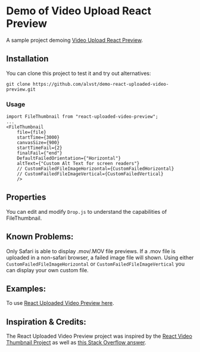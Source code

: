 # Demo of Video Upload React Preview

A sample project demoing [Video Upload React Preview](https://github.com/alvst/react-uploaded-video-preview).

## Installation

You can clone this project to test it and try out alternatives:
```
git clone https://github.com/alvst/demo-react-uploaded-video-preview.git
```

### Usage

```es6
import FileThumbnail from "react-uploaded-video-preview";
...
<FileThumbnail
    file={file}
    startTime={3000}
    canvasSize={900}
    startTimeFail={2}
    finalFail={"end"}
    DefaultFailedOrientation={"Horizontal"}
    altText={"Custom Alt Text for screen readers"}
    // CustomFailedFileImageHorizontal={CustomFailedHorizontal}
    // CustomFailedFileImageVertical={CustomFailedVertical}
    />
```


## Properties

You can edit and modify ```Drop.js``` to understand the capabilities of FileThumbnail. 

## Known Problems:

Only Safari is able to display .mov/.MOV file previews. If a .mov file is uploaded in a non-safari browser, a failed image file will shown. Using either ```CustomFailedFileImageHorizontal```
or ```CustomFailedFileImageVertical``` you can display your own custom file.

## Examples:
To use [React Uploaded Video Preview here](https://github.com/alvst/react-uploaded-video-preview).

## Inspiration & Credits:
The React Uploaded Video Preview project was inspired by the [React Video Thumbnail Project](https://github.com/brothatru/react-video-thumbnail) as well as [this Stack Overflow answer](https://stackoverflow.com/a/63474748/10516042).